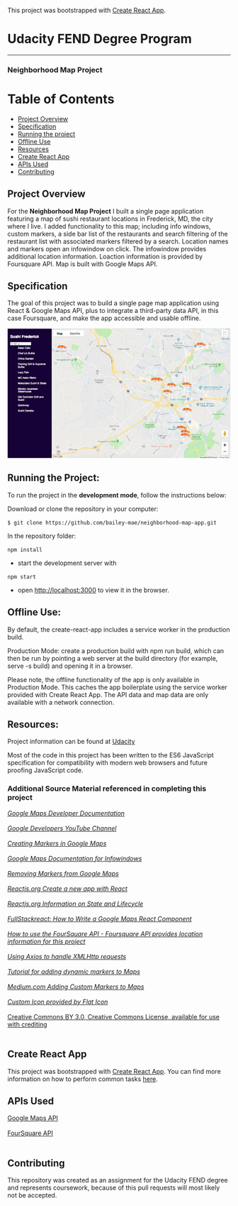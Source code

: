 This project was bootstrapped with [Create React App](https://github.com/facebook/create-react-app).

# Udacity FEND Degree Program
---
### Neighborhood Map Project

# Table of Contents

* [Project Overview](#overview)
* [Specification](#specification)
* [Running the project](#running-the-project)
* [Offline Use](#offline-use)
* [Resources](#resources)
* [Create React App](#create-react-app)
* [APIs Used](#apis-used)
* [Contributing](#contributing)

## Project Overview

For the **Neighborhood Map Project** I built a single page application featuring a map of sushi restaurant locations in Frederick, MD, the city where I live. I added functionality to this map; including info windows, custom markers, a side bar list of the restaurants and search filtering of the restaurant list with associated markers filtered by a search. Location names and markers open an infowindow on click. The infowindow provides additional location information. Loaction information is provided by Foursquare API. Map is built with Google Maps API.

## Specification

The goal of this project was to build a single page map application using React & Google Maps API, plus to integrate a third-party data API, in this case Foursquare, and make the app accessible and usable offline.

![Neighborhood Map Screenshot](appImage.jpg)

## Running the Project:

To run the project in the **development mode**, follow the instructions below:

Download or clone the repository in your computer:
```
$ git clone https://github.com/bailey-mae/neighborhood-map-app.git
```

In the repository folder:
```
npm install
```
* start the development server with
```
npm start
```
* open [http://localhost:3000](http://localhost:3000) to view it in the browser.

## Offline Use:
By default, the create-react-app includes a service worker in the production build.

Production Mode: create a production build with npm run build, which can then be run by pointing a web server at the build directory (for example, serve -s build) and opening it in a browser.

Please note, the offline functionality of the app is only available in Production Mode. This caches the app boilerplate using the service worker provided with Create React App. The API data and map data are only available with a network connection.

## Resources:

Project information can be found at [Udacity](https://www.udacity.com/)

Most of the code in this project has been written to the ES6 JavaScript specification for compatibility with modern web browsers and future proofing JavaScript code.

### Additional Source Material referenced in completing this project
[<em>Google Maps Developer Documentation</em>](https://developers.google.com/maps/documentation/javascript/tutorial)<br></br>
[<em>Google Developers YouTube Channel</em>](https://www.youtube.com/user/GoogleDevelopers/featured)<br></br>
[<em>Creating Markers in Google Maps</em>](https://developers.google.com/maps/documentation/javascript/markers)<br></br>
[<em>Google Maps Documentation for Infowindows</em>](https://developers.google.com/maps/documentation/javascript/infowindows)<br></br>
[<em>Removing Markers from Google Maps</em>](https://developers.google.com/maps/documentation/javascript/examples/marker-remove)<br></br>
[<em>Reactjs.org Create a new app with React</em>](https://reactjs.org/docs/create-a-new-react-app.html)<br></br>
[<em>Reactjs.org Information on State and Lifecycle</em>](https://reactjs.org/docs/state-and-lifecycle.html)<br></br>
[<em>FullStackreact: How to Write a Google Maps React Component</em>](https://www.fullstackreact.com/articles/how-to-write-a-google-maps-react-component/)<br></br>
[<em>How to use the FourSquare API - Foursquare API provides location information for this project</em>](https://developer.foursquare.com/docs/api/venues/search/)<br></br>
[<em>Using Axios to handle XMLHttp requests</em>](https://www.npmjs.com/package/axios)<br></br>
[<em>Tutorial for adding dynamic markers to Maps</em>](https://www.youtube.com/watch?v=nDJ00zO9X2U&t=52s)<br></br>
[<em>Medium.com Adding Custom Markers to Maps</em>](https://medium.com/@barvysta/google-marker-api-lets-play-level-0-custom-marker-icon-8ce7efed9a38)<br></br>
[<em>Custom Icon provided by Flat Icon</em><br></br>Creative Commons BY 3.0, Creative Commons License, available for use with crediting](https://www.flaticon.com/authors/freepik)<br></br>

## Create React App

This project was bootstrapped with [Create React App](https://github.com/facebookincubator/create-react-app). You can find more information on how to perform common tasks [here](https://github.com/facebookincubator/create-react-app/blob/master/packages/react-scripts/template/README.md).

## APIs Used
[Google Maps API](https://developers.google.com/maps/documentation/)<br></br>
[FourSquare API](https://developer.foursquare.com/)<br></br>

## Contributing

This repository was created as an assignment for the Udacity FEND degree and represents coursework, because of this pull requests will most likely not be accepted.
